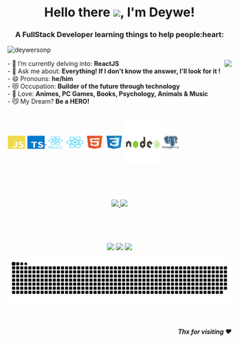 <h1 align="center">Hello there <img src="https://raw.githubusercontent.com/kaueMarques/kaueMarques/master/hi.gif" width="30">, I'm Deywe!</h1>
<h3 align="center">A FullStack Developer learning things to help people:heart:</h3>
<p align="left"> <img src="https://komarev.com/ghpvc/?username=deywersonp" alt="deywersonp"/> </p>


<img align="right" height="200" src="https://media.giphy.com/media/3oKIPipgrovqOodyYo/giphy.gif">
  

<div>
  - 🌱 I’m currently delving into: <strong>ReactJS</strong> <br>
  - 💬 Ask me about: <strong>Everything! If I don't know the answer, I'll look for it !</strong> <br>
  - 😄 Pronouns: <strong>he/him</strong> <br>
  - 😻 Occupation: <strong>Builder of the future through technology</strong> <br>
  - 💖 Love: <strong>Animes, PC Games, Books, Psychology, Animals & Music</strong> <br>
  - 😼 My Dream? <strong>Be a HERO!</strong>
</div>

<br>
 <div>
  <div style="display: inline_block"><br>
  <a href="https://developer.mozilla.org/pt-BR/docs/Web/JavaScript"><img align="center" alt="Deywe-Js" height="30" width="40" src="https://raw.githubusercontent.com/devicons/devicon/master/icons/javascript/javascript-plain.svg"></a>
  <a href="https://www.typescriptlang.org/"><img align="center" alt="Deywe-Ts" height="30" width="40" src="https://raw.githubusercontent.com/devicons/devicon/master/icons/typescript/typescript-plain.svg">     
  <a href="https://pt-br.reactjs.org/docs/getting-started.html"><img align="center" alt="Deywe-React" height="30" width="40" src="https://raw.githubusercontent.com/devicons/devicon/master/icons/react/react-original-wordmark.svg"></a>
  <a href="https://reactnative.dev/"><img align="center" alt="Deywe-React-Native" height="30" width="40" src="https://raw.githubusercontent.com/devicons/devicon/master/icons/react/react-original.svg"></a>
  <a href="https://developer.mozilla.org/pt-BR/docs/Web/HTML"><img align="center" alt="Deywe-HTML" height="30" width="40" src="https://raw.githubusercontent.com/devicons/devicon/master/icons/html5/html5-original.svg"></a>
  <a href="https://developer.mozilla.org/pt-BR/docs/Web/CSS"><img align="center" alt="Deywe-CSS" height="30" width="40" src="https://raw.githubusercontent.com/devicons/devicon/master/icons/css3/css3-original.svg"></a>
  <a href="https://nodejs.org/en/about/"><img  align="center" alt="Deywe-NodeJS" height="100" width="80" src="https://raw.githubusercontent.com/devicons/devicon/master/icons/nodejs/nodejs-original-wordmark.svg"/></a>
  <a href="https://www.postgresql.org/about/"><img align="center" alt="Deywe-PostgreSQL" height="30" width="40" src="https://raw.githubusercontent.com/devicons/devicon/master/icons/postgresql/postgresql-original-wordmark.svg"/></a>
</div>  
  
<br><br><br>
    
<div align="center">
  <a href="https://github.com/deywersonp">
  <img height="180em" src="https://github-readme-stats.vercel.app/api?username=deywersonp&show_icons=true&theme=tokyonight&title_color=ff9900&include_all_commits=true&count_private=true"/>
  <img height="180em" src="https://github-readme-stats.vercel.app/api/top-langs/?username=deywersonp&layout=compact&langs_count=7&theme=tokyonight&title_color=ff9900"/>
</div>
  
<br><br><br>
 
<div align="center"> 
  <a href="https://www.instagram.com/7passosaonorte/" target="_blank"><img src="https://img.shields.io/badge/-Instagram-%23E4405F?style=for-the-badge&logo=instagram&logoColor=white" target="_blank"></a>
  <a href = "mailto:deywerson.pereira@gmail.com"><img src="https://img.shields.io/badge/-Gmail-%23333?style=for-the-badge&logo=gmail&logoColor=white" target="_blank"></a>
  <a href="https://www.linkedin.com/in/deywerson-pereira/" target="_blank"><img src="https://img.shields.io/badge/-LinkedIn-%230077B5?style=for-the-badge&logo=linkedin&logoColor=white" target="_blank"></a> 
 </div>
  
  ![Snake animation](https://github.com/deywersonp/deywersonp/blob/output/github-contribution-grid-snake.svg)
  
 <br> 
<p align="right"><strong><em>Thx for visiting ♥</em></strong></p>

